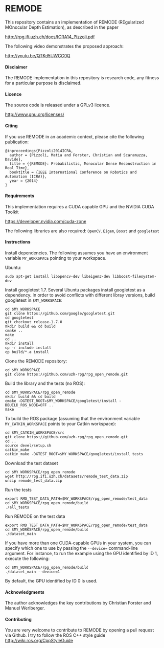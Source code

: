 REMODE
===

This repository contains an implementation of REMODE (REgularized MOnocular Depth Estimation), as described in the paper

http://rpg.ifi.uzh.ch/docs/ICRA14_Pizzoli.pdf

The following video demonstrates the proposed approach:

http://youtu.be/QTKd5UWCG0Q

#### Disclaimer

The REMODE implementation in this repository is research code, any fitness for a particular purpose is disclaimed.

#### Licence

The source code is released under a GPLv3 licence.

http://www.gnu.org/licenses/

#### Citing

If you use REMODE in an academic context, please cite the following publication:

    @inproceedings{Pizzoli2014ICRA,
      author = {Pizzoli, Matia and Forster, Christian and Scaramuzza, Davide},
      title = {{REMODE}: Probabilistic, Monocular Dense Reconstruction in Real Time},
      booktitle = {IEEE International Conference on Robotics and Automation (ICRA)},
      year = {2014}
    }

#### Requirements

This implementation requires a CUDA capable GPU and the NVIDIA CUDA Toolkit

https://developer.nvidia.com/cuda-zone

The following libraries are also required: `OpenCV`, `Eigen`, `Boost` and `googletest`

#### Instructions

Install dependencies. The following assumes you have an environment variable `MY_WORKSPACE` pointing to your workspace.

Ubuntu:
    
    sudo apt-get install libopencv-dev libeigen3-dev libboost-filesystem-dev
    
Install googletest 1.7. Several Ubuntu packages install googletest as a dependency. In order to avoid conflicts with different libray versions, build googletest in `$MY_WORKSPACE`:
    
    cd $MY_WORKSPACE
    git clone https://github.com/google/googletest.git
    cd googletest
    git checkout release-1.7.0
    mkdir build && cd build
    cmake ..
    make
    cd ..
    mkdir install
    cp -r include install
    cp build/*.a install

Clone the REMODE repository:

    cd $MY_WORKSPACE
    git clone https://github.com/uzh-rpg/rpg_open_remode.git

Build the library and the tests (no ROS):

    cd $MY_WORKSPACE/rpg_open_remode
    mkdir build && cd build
    cmake -DGTEST_ROOT=$MY_WORKSPACE/googletest/install -DBUILD_ROS_NODE=OFF ..
    make
    
To build the ROS package (assuming that the environment variable `MY_CATKIN_WORKSPACE` points to your Catkin workspace):

    cd $MY_CATKIN_WORKSPACE/src
    git clone https://github.com/uzh-rpg/rpg_open_remode.git
    cd ..
    source devel/setup.sh
    catkin_make
    catkin_make -DGTEST_ROOT=$MY_WORKSPACE/googletest/install tests
    
Download the test dataset

    cd $MY_WORKSPACE/rpg_open_remode
    wget http://rpg.ifi.uzh.ch/datasets/remode_test_data.zip
    unzip remode_test_data.zip

Run the tests

    export RMD_TEST_DATA_PATH=$MY_WORKSPACE/rpg_open_remode/test_data
    cd $MY_WORKSPACE/rpg_open_remode/build
    ./all_tests

Run REMODE on the test data

    export RMD_TEST_DATA_PATH=$MY_WORKSPACE/rpg_open_remode/test_data
    cd $MY_WORKSPACE/rpg_open_remode/build
    ./dataset_main
    
If you have more than one CUDA-capable GPUs in your system, you can specify which one to use by passing the `--device=` command-line argument. For instance, to run the example using the GPU identified by ID 1, execute the following:

    cd $MY_WORKSPACE/rpg_open_remode/build
    ./dataset_main --device=1

By default, the GPU identified by ID 0 is used.
  
#### Acknowledgments

The author acknowledges the key contributions by Christian Forster and Manuel Werlberger. 
   
#### Contributing

You are very welcome to contribute to REMODE by opening a pull request via Github.
I try to follow the ROS C++ style guide http://wiki.ros.org/CppStyleGuide

